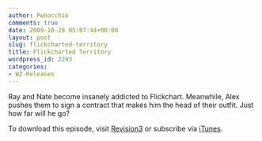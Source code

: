 ```yaml
---
author: Pwnocchio
comments: true
date: 2009-10-28 05:07:44+00:00
layout: post
slug: flickcharted-territory
title: Flickcharted Territory
wordpress_id: 2293
categories:
- WZ-Releases
---
```


Ray and Nate become insanely addicted to Flickchart. Meanwhile, Alex pushes them to sign a contract that makes him the head of their outfit. Just how far will he go?

To download this episode, visit [Revision3](http://revision3.com/webzeroes/flickchartedterritory) or subscribe via [iTunes](http://itunes.apple.com/WebObjects/MZStore.woa/wa/viewPodcast?id=335038421).
